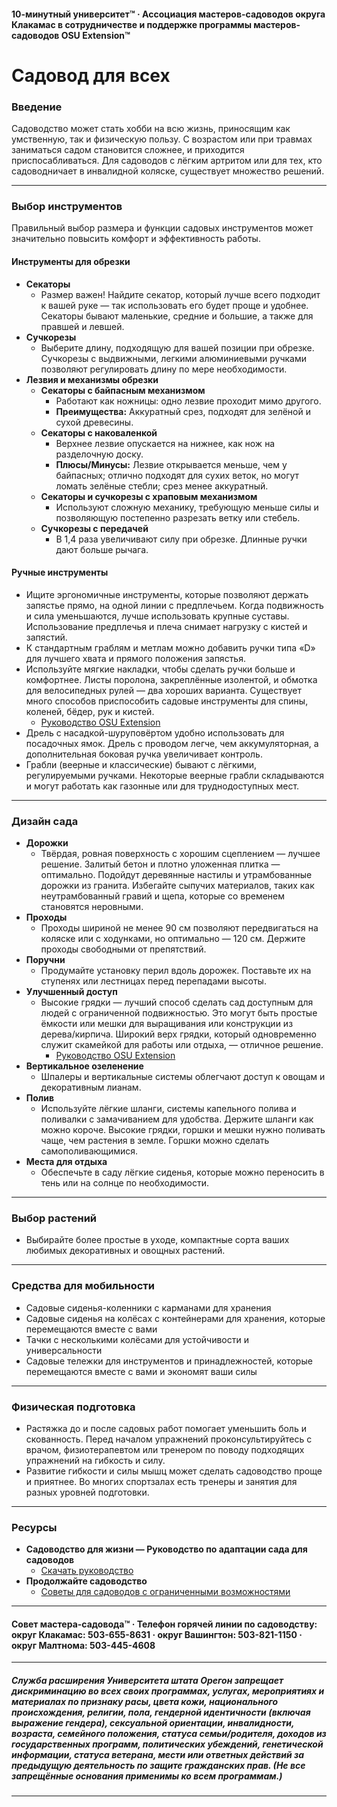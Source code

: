 #### 10-минутный университет™ · Ассоциация мастеров-садоводов округа Клакамас в сотрудничестве и поддержке программы мастеров-садоводов OSU Extension™

# Садовод для всех

### Введение

Садоводство может стать хобби на всю жизнь, приносящим как умственную, так и физическую пользу. С возрастом или при травмах заниматься садом становится сложнее, и приходится приспосабливаться. Для садоводов с лёгким артритом или для тех, кто садоводничает в инвалидной коляске, существует множество решений.

---

### Выбор инструментов

Правильный выбор размера и функции садовых инструментов может значительно повысить комфорт и эффективность работы.

#### Инструменты для обрезки

- **Секаторы**
  - Размер важен! Найдите секатор, который лучше всего подходит к вашей руке — так использовать его будет проще и удобнее. Секаторы бывают маленькие, средние и большие, а также для правшей и левшей.
- **Сучкорезы**
  - Выберите длину, подходящую для вашей позиции при обрезке. Сучкорезы с выдвижными, легкими алюминиевыми ручками позволяют регулировать длину по мере необходимости.
- **Лезвия и механизмы обрезки**
  - **Секаторы с байпасным механизмом**
    - Работают как ножницы: одно лезвие проходит мимо другого.
    - **Преимущества:** Аккуратный срез, подходят для зелёной и сухой древесины.
  - **Секаторы с наковаленкой**
    - Верхнее лезвие опускается на нижнее, как нож на разделочную доску.
    - **Плюсы/Минусы:** Лезвие открывается меньше, чем у байпасных; отлично подходят для сухих веток, но могут ломать зелёные стебли; срез менее аккуратный.
  - **Секаторы и сучкорезы с храповым механизмом**
    - Используют сложную механику, требующую меньше силы и позволяющую постепенно разрезать ветку или стебель.
  - **Сучкорезы с передачей**
    - В 1,4 раза увеличивают силу при обрезке. Длинные ручки дают больше рычага.

#### Ручные инструменты

- Ищите эргономичные инструменты, которые позволяют держать запястье прямо, на одной линии с предплечьем. Когда подвижность и сила уменьшаются, лучше использовать крупные суставы. Использование предплечья и плеча снимает нагрузку с кистей и запястий.
- К стандартным граблям и метлам можно добавить ручки типа «D» для лучшего хвата и прямого положения запястья.
- Используйте мягкие накладки, чтобы сделать ручки больше и комфортнее. Листы поролона, закреплённые изолентой, и обмотка для велосипедных рулей — два хороших варианта. Существует много способов приспособить садовые инструменты для спины, коленей, бёдер, рук и кистей.
  - [Руководство OSU Extension](https://catalog.extension.oregonstate.edu/sites/catalog/files/project/pdf/em8504.pdf)
- Дрель с насадкой-шуруповёртом удобно использовать для посадочных ямок. Дрель с проводом легче, чем аккумуляторная, а дополнительная боковая ручка увеличивает контроль.
- Грабли (веерные и классические) бывают с лёгкими, регулируемыми ручками. Некоторые веерные грабли складываются и могут работать как газонные или для труднодоступных мест.

---

### Дизайн сада

- **Дорожки**
  - Твёрдая, ровная поверхность с хорошим сцеплением — лучшее решение. Залитый бетон и плотно уложенная плитка — оптимально. Подойдут деревянные настилы и утрамбованные дорожки из гранита. Избегайте сыпучих материалов, таких как неутрамбованный гравий и щепа, которые со временем становятся неровными.
- **Проходы**
  - Проходы шириной не менее 90 см позволяют передвигаться на коляске или с ходунками, но оптимально — 120 см. Держите проходы свободными от препятствий.
- **Поручни**
  - Продумайте установку перил вдоль дорожек. Поставьте их на ступенях или лестницах перед перепадами высоты.
- **Улучшенный доступ**
  - Высокие грядки — лучший способ сделать сад доступным для людей с ограниченной подвижностью. Это могут быть простые ёмкости или мешки для выращивания или конструкции из дерева/кирпича. Широкий верх грядки, который одновременно служит скамейкой для работы или отдыха, — отличное решение.
    - [Руководство OSU Extension](https://catalog.extension.oregonstate.edu/fs270)
- **Вертикальное озеленение**
  - Шпалеры и вертикальные системы облегчают доступ к овощам и декоративным лианам.
- **Полив**
  - Используйте лёгкие шланги, системы капельного полива и поливалки с замачиванием для удобства. Держите шланги как можно короче. Высокие грядки, горшки и мешки нужно поливать чаще, чем растения в земле. Горшки можно сделать самополивающимися.
- **Места для отдыха**
  - Обеспечьте в саду лёгкие сиденья, которые можно переносить в тень или на солнце по необходимости.

---

### Выбор растений

- Выбирайте более простые в уходе, компактные сорта ваших любимых декоративных и овощных растений.

---

### Средства для мобильности

- Садовые сиденья-коленники с карманами для хранения
- Садовые сиденья на колёсах с контейнерами для хранения, которые перемещаются вместе с вами
- Тачки с несколькими колёсами для устойчивости и универсальности
- Садовые тележки для инструментов и принадлежностей, которые перемещаются вместе с вами и экономят ваши силы

---

### Физическая подготовка

- Растяжка до и после садовых работ помогает уменьшить боль и скованность. Перед началом упражнений проконсультируйтесь с врачом, физиотерапевтом или тренером по поводу подходящих упражнений на гибкость и силу.
- Развитие гибкости и силы мышц может сделать садоводство проще и приятнее. Во многих спортзалах есть тренеры и занятия для разных уровней подготовки.

---

### Ресурсы

- **Садоводство для жизни — Руководство по адаптации сада для садоводов**  
  - [Скачать руководство](https://s3.wp.wsu.edu/uploads/sites/2079/2015/12/GFL-booklet-complete.pdf)
- **Продолжайте садоводство**  
  - [Советы для садоводов с ограниченными возможностями](https://www.carryongardening.org.uk/top-tips-for-disabled-gardeners.aspx)

---

#### Совет мастера-садовода™ · Телефон горячей линии по садоводству: округ Клакамас: 503-655-8631 · округ Вашингтон: 503-821-1150 · округ Малтнома: 503-445-4608

---

##### Служба расширения Университета штата Орегон запрещает дискриминацию во всех своих программах, услугах, мероприятиях и материалах по признаку расы, цвета кожи, национального происхождения, религии, пола, гендерной идентичности (включая выражение гендера), сексуальной ориентации, инвалидности, возраста, семейного положения, статуса семьи/родителя, доходов из государственных программ, политических убеждений, генетической информации, статуса ветерана, мести или ответных действий за предыдущую деятельность по защите гражданских прав. (Не все запрещённые основания применимы ко всем программам.)
---